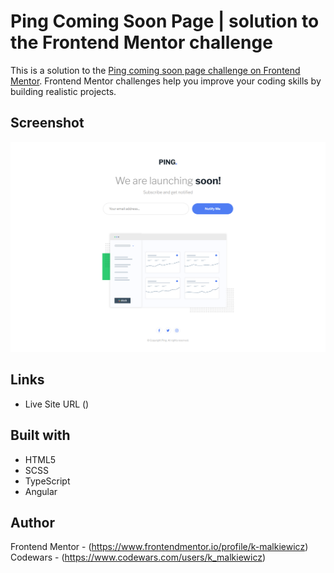 # Ping Coming Soon Page | solution to the Frontend Mentor challenge

This is a solution to the [Ping coming soon page challenge on Frontend Mentor](https://www.frontendmentor.io/challenges/ping-single-column-coming-soon-page-5cadd051fec04111f7b848da). Frontend Mentor challenges help you improve your coding skills by building realistic projects. 

## Screenshot

![](./src/assets/screenshot/screenshot.png)

## Links

- Live Site URL ()

## Built with

- HTML5
- SCSS
- TypeScript
- Angular

## Author

Frontend Mentor - (https://www.frontendmentor.io/profile/k-malkiewicz)
Codewars - (https://www.codewars.com/users/k_malkiewicz)